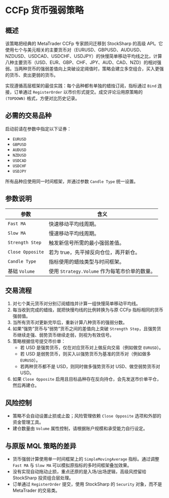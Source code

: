 # CCFp 货币强弱策略

## 概述
该策略把经典的 MetaTrader CCFp 专家顾问迁移到 StockSharp 的高级 API。它使用七个与美元相关的主要货币对（EURUSD、GBPUSD、AUDUSD、NZDUSD、USDCAD、USDCHF、USDJPY）的快慢简单移动平均线之比，计算八种主要货币（USD、EUR、GBP、CHF、JPY、AUD、CAD、NZD）的相对强弱。当两种货币的强弱差值向上突破设定阈值时，策略会建立多空组合，买入更强的货币、卖出更弱的货币。

实现遵循高层框架的最佳实践：每个品种都有单独的蜡烛订阅，指标通过 `Bind` 连接，订单通过 `RegisterOrder` 以市价形式提交。成交评论沿用原策略的 `(TOPDOWN)` 格式，方便对比历史记录。

## 必需的交易品种
启动前请在参数中指定以下证券：

- `EURUSD`
- `GBPUSD`
- `AUDUSD`
- `NZDUSD`
- `USDCAD`
- `USDCHF`
- `USDJPY`

所有品种应使用同一时间框架，并通过参数 `Candle Type` 统一设置。

## 参数说明
| 参数 | 含义 |
| --- | --- |
| `Fast MA` | 快速移动平均线周期。 |
| `Slow MA` | 慢速移动平均线周期。 |
| `Strength Step` | 触发新信号所需的最小强弱差值。 |
| `Close Opposite` | 若为 true，先平掉反向仓位，再开新仓。 |
| `Candle Type` | 指标使用的蜡烛类型与时间框架。 |
| 基础 `Volume` | 使用 `Strategy.Volume` 作为每笔市价单的数量。 |

## 交易流程
1. 对七个美元货币对分别订阅蜡烛并计算一组快慢简单移动平均线。
2. 每当收到完成的蜡烛，就把快慢均线的比例转换为与原 CCFp 指标相同的货币强弱值。
3. 当所有货币对更新完毕后，重新计算八种货币的强弱分数。
4. 如果“强势”货币与“弱势”货币之间的差值向上突破 `Strength Step`，且强势货币继续走强、弱势货币继续走弱，则视为有效信号。
5. 策略根据信号提交市价单：
   - 若 USD 是强势货币，仅在对应货币对上做反向交易（例如做空 `EURUSD`）。
   - 若 USD 是弱势货币，则买入以强势货币为基准的货币对（例如做多 `EURUSD`）。
   - 若两种货币都不是 USD，则同时做多强势货币对 USD、做空弱势货币对 USD。
6. 如果 `Close Opposite` 启用且目标品种存在反向持仓，会先发送市价单平仓，然后再建仓。

## 风险控制
- 策略不会自动设置止损或止盈；风险管理依赖 `Close Opposite` 选项和外部的资金管理工具。
- 建仓数量由 `Volume` 属性控制，请根据账户规模和承受能力自行设定。

## 与原版 MQL 策略的差异
- 货币强弱计算使用单一时间框架上的 `SimpleMovingAverage` 指标。通过调整 `Fast MA` 与 `Slow MA` 可以模拟原指标的多时间框架叠加效果。
- 没有实现自动拖动止损，重点还原的是入场/出场逻辑，高级风控留给 StockSharp 投资组合层处理。
- 订单通过 `RegisterOrder` 提交，使用 StockSharp 的 `Security` 对象，而不是 MetaTrader 的交易类。
